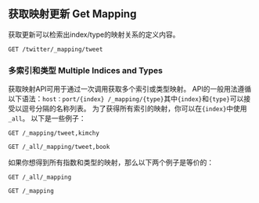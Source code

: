 ## 获取映射更新 Get Mapping

获取更新可以检索出index/type的映射关系的定义内容。    
    
    GET /twitter/_mapping/tweet

### 多索引和类型 Multiple Indices and Types

获取映射API可用于通过一次调用获取多个索引或类型映射。 API的一般用法遵循以下语法：`host：port/{index} /_mapping/{type}`其中`{index}`和`{type}`可以接受以逗号分隔的名称列表。 为了获得所有索引的映射，你可以在`{index}`中使用`_all`。 以下是一些例子：
    
    GET /_mapping/tweet,kimchy
    
    GET /_all/_mapping/tweet,book

如果你想得到所有指数和类型的映射，那么以下两个例子是等价的：    
    
    GET /_all/_mapping
    
    GET /_mapping
